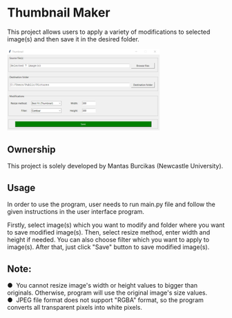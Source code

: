 Thumbnail Maker
====================

This project allows users to apply a variety of modifications to selected image(s) and then save it in the desired
folder.

<p align="left">
  <img src="/demo.png" width="70%" />
</p>

Ownership
--------------
This project is solely developed by Mantas Burcikas (Newcastle University).

Usage
--------------
In order to use the program, user needs to run main.py file and follow the given instructions in the user interface
program.

Firstly, select image(s) which you want to modify and folder where you want to save modified image(s). Then, select
resize method, enter width and height if needed. You can also choose filter which you want to apply to image(s).
After that, just click "Save" button to save modified image(s).

Note:
--------------
●&nbsp; You cannot resize image's width or height values to bigger than originals. Otherwise, program will use the original
image's size values.</br>
●&nbsp; JPEG file format does not support "RGBA" format, so the program converts all transparent pixels into white pixels.

